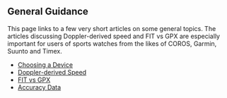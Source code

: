 ## General Guidance

This page links to a few very short articles on some general topics. The articles discussing Doppler-derived speed and FIT vs GPX are especially important for users of sports watches from the likes of COROS, Garmin, Suunto and Timex.

- [Choosing a Device](device/README.md)
- [Doppler-derived Speed](doppler/README.md)
- [FIT vs GPX](fit/README.md)
- [Accuracy Data](accuracy/README.md)
